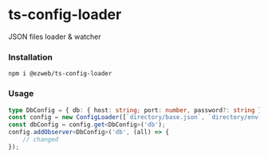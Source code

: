 # ts-config-loader

JSON files loader & watcher

### Installation
```shell
npm i @ezweb/ts-config-loader
```

### Usage
```typescript
type DbConfig = { db: { host: string; port: number, password?: string }[] };
const config = new ConfigLoader([`directory/base.json`, `directory/env-override.json`], { verbose: true });
const dbConfig = config.get<DbConfig>('db');
config.addObserver<DbConfig>('db', (all) => {
    // changed
});
```
